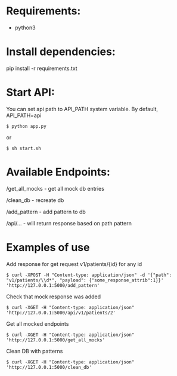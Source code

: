 # Requirements:
- python3

# Install dependencies:
pip install -r requirements.txt

# Start API:
You can set api path to API_PATH system variable. By default, API_PATH=api

    $ python app.py

or

    $ sh start.sh

# Available Endpoints:
/get_all_mocks - get all mock db entries

/clean_db - recreate db

/add_pattern - add pattern to db

/api/... - will return response based on path pattern

# Examples of use
Add response for get request v1/patients/{id} for any id

    $ curl -XPOST -H "Content-type: application/json" -d '{"path": "v1/patients/\\d*", "payload": {"some_response_attrib":1}}' 'http://127.0.0.1:5000/add_pattern'

Check that mock response was added

    $ curl -XGET -H "Content-type: application/json" 'http://127.0.0.1:5000/api/v1/patients/2'

Get all mocked endpoints

    $ curl -XGET -H "Content-type: application/json" 'http://127.0.0.1:5000/get_all_mocks'

Clean DB with patterns

    $ curl -XGET -H "Content-type: application/json" 'http://127.0.0.1:5000/clean_db'